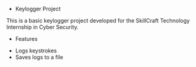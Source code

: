 * Keylogger Project

This is a basic keylogger project developed for the SkillCraft Technology Internship in Cyber Security.

* Features
- Logs keystrokes
- Saves logs to a file



